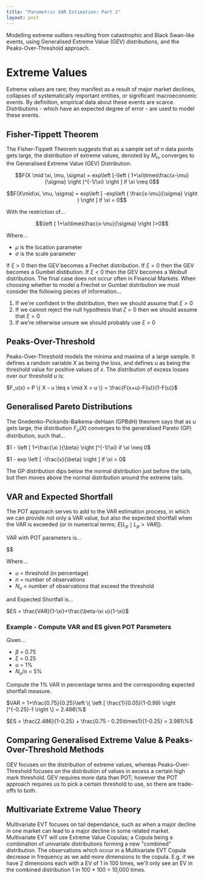 ```yaml
---
title: "Parametric VAR Estimation: Part 2"
layout: post
---
```

Modelling extreme outliers resulting from catastrophic and Black Swan-like events, using Generalised Extreme Value (GEV) distributions, and the Peaks-Over-Threshold approach.

# Extreme Values

Extreme values are rare; they manifest as a result of major market declines, collapses of systematically important entities, or significant macroeconomic events. By definition, empirical data about these events are scarce. Distributions - which have an expected degree of error - are used to model these events.

## Fisher-Tippett Theorem
The Fisher-Tippett Theorem suggests that as a sample set of *n* data points gets large, the distribution of extreme values, denoted by $M_n$, converges to the Generalised Extreme Value (GEV) Distribution.

$$F(X \mid  \xi, \mu, \sigma) = exp\left [-\left ( 1+\xi\times\frac{x-\mu}{\sigma} \right )^{-1/\xi} \right ] if \xi \neq 0$$

$$F(X\mid\xi, \mu, \sigma) = exp\left [ -exp\left ( \frac{x-\mu}{\sigma} \right ) \right ] if \xi = 0$$

With the restriction of...

$$\left ( 1+\xi\times\frac{x-\mu}{\sigma} \right )>0$$

Where...
* $\mu$ is the location parameter
* $\sigma$ is the scale parameter

If $\xi > 0$ then the GEV becomes a Frechet distribution. If $\xi = 0$ then the GEV becomes a Gumbel distibution. If $\xi < 0$ then the GEV becomes a Weibull distribution. The final case does not occur often in Financial Markets. When choosing whether to model a Frechet or Gumbel distribution we must consider the following pieces of information...

1. If we're confident in the distribution, then we should assume that $\xi > 0$
2. If we cannot reject the null hypothesis that $\zeta = 0$ then we should assume that $\xi = 0$
3. If we're otherwise unsure we should probably use $\xi > 0$

## Peaks-Over-Threshold
Peaks-Over-Threshold models the minima and maxima of a large sample. It defines a random variable *X* as being the loss, and defines *u* as being the threshold value for positive values of $x$. The distribution of excess losses over our threshold *u* is:

$F_u(x) = P \{ X - u \leq x \mid X > u \} = \frac{F(x+u)-F(u)}{1-F(u)}$

## Generalised Pareto Distributions

The Gnedenko-Pickands-Balkema-deHaan (GPBdH) theorem says that as *u* gets large, the distribution $F_u(X)$ converges to the generalised Pareto (GP) distribution, such that...

$1 - \left [ 1+\frac{\xi }{\beta} \right ]^{-1/\xi} if \xi \neq 0$

$1 - exp \left [ -\frac{x}{\beta} \right ] if \xi = 0$

The GP distribution dips below the normal distribution just before the tails, but then moves above the normal distribution around the extreme tails. 

## VAR and Expected Shortfall

The POT approach serves to add to the VAR estimation process, in which we can provide not only a VAR value, but also the expected shortfall when the VAR is exceeded (or in numerical terms; $E\left [ L_p \mid L_p > VAR \right ]$). 

VAR with POT parameters is...

$$

Where...
* $u$ = threshold (in percentage)
* $n$ = number of observations
* $N_u$ = number of observations that exceed the threshold

and Expected Shortfall is...

$ES = \frac{VAR}{1-\xi}+\frac{\beta-\xi u}{1-\xi}$

### Example - Compute VAR and ES given POT Parameters

Given...
* $\beta$ = 0.75
* $\xi$ = 0.25
* $u$ = 1%
* $N_u/n$ = 5%

Compute the 1% VAR in percentage terms and the corresponding expected shortfall measure.

$VAR = 1+\frac{0.75}{0.25}\left \{ \left [ \frac{1}{0.05}(1-0.99) \right ]^{-0.25}-1 \right \} = 2.486\%$

$ES = \frac{2.486}{1-0.25} + \frac{0.75 - 0.25\times1}{1-0.25} = 3.981\%$

## Comparing Generalised Extreme Value & Peaks-Over-Threshold Methods

GEV focuses on the distribution of extreme values, whereas Peaks-Over-Threshold focuses on the distribution of values in excess a certain high mark threshold. GEV requires more data than POT; however the POT approach requires us to pick a certain threshold to use, so there are trade-offs to both.

## Multivariate Extreme Value Theory

Multivariate EVT focuses on tail dependance, such as when a major decline in one market can lead to a major decline in some related market. Multivariate EVT will use Extreme Value Copulas; a Copula being a combination of univariate distributions forming a new "combined" distribution. The observations which occur in a Multivariate EVT Copula decrease in frequency as we add more dimensions to the copula. E.g. if we have 2 dimensions each with a EV of 1 in 100 times, we'll only see an EV in the combined distribution 1 in 100 * 100 = 10,000 times.  
